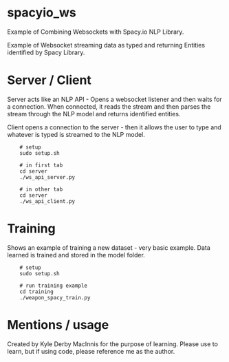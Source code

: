 # spacyio_ws
Example of Combining Websockets with Spacy.io NLP Library.

Example of Websocket streaming data as typed and returning Entities identified by Spacy Library.

# Server / Client
Server acts like an NLP API - Opens a websocket listener and then waits for a connection. When connected, it reads the stream and then parses the stream through the NLP model and returns identified entities.

Client opens a connection to the server - then it allows the user to type and whatever is typed is streamed to the NLP model.

        # setup
        sudo setup.sh

        # in first tab
        cd server
        ./ws_api_server.py

        # in other tab
        cd server
        ./ws_api_client.py

# Training
Shows an example of training a new dataset - very basic example. Data learned is trained and stored in the model folder.

        # setup
        sudo setup.sh

        # run training example
        cd training
        ./weapon_spacy_train.py


# Mentions / usage
Created by Kyle Derby MacInnis for the purpose of learning. Please use to learn, but if using code, please reference me as the author.